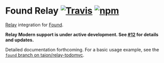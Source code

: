 # Found Relay [![Travis][build-badge]][build] [![npm][npm-badge]][npm]

[Relay](http://facebook.github.io/relay/) integration for [Found](https://github.com/4Catalyzer/found).

**Relay Modern support is under active development. See [#12](https://github.com/4Catalyzer/found-relay/issues/12) for details and updates.**

Detailed documentation forthcoming. For a basic usage example, see the [`found` branch on taion/relay-todomvc](https://github.com/taion/relay-todomvc/tree/found).

[build-badge]: https://img.shields.io/travis/4Catalyzer/found-relay/master.svg
[build]: https://travis-ci.org/4Catalyzer/found-relay

[npm-badge]: https://img.shields.io/npm/v/found-relay.svg
[npm]: https://www.npmjs.org/package/found-relay
